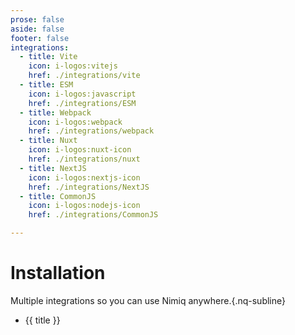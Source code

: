 ```yaml
---
prose: false
aside: false
footer: false
integrations:
  - title: Vite
    icon: i-logos:vitejs
    href: ./integrations/vite
  - title: ESM
    icon: i-logos:javascript
    href: ./integrations/ESM
  - title: Webpack
    icon: i-logos:webpack
    href: ./integrations/webpack
  - title: Nuxt
    icon: i-logos:nuxt-icon
    href: ./integrations/nuxt
  - title: NextJS
    icon: i-logos:nextjs-icon
    href: ./integrations/NextJS
  - title: CommonJS
    icon: i-logos:nodejs-icon
    href: ./integrations/CommonJS

---
```


# Installation

Multiple integrations so you can use Nimiq anywhere.{.nq-subline}

<!-- <Grid :items="$frontmatter.integrations" mt-64 class="nq-raw" /> -->

<ul grid="~ cols-1 md:cols-3 md:rows-[1fr_auto] gap-y-12 gap:32 md:gap-32" class="nq-raw" mt-64>
  <li v-for="({title, icon, href}) in $frontmatter.integrations" :key="title">
    <a :href="href" h-full flex="~ col items-center gap-16" p-24 ring="transparent ring-1.5 hocus:neutral/2 dark:hocus:neutral/10" bg="neutral-200 hocus:white" rounded-6 overflow-hidden transition hocus:translate-y--6 hocus:shadow cursor-pointer>
      <div :class="icon" text-40 />
      <p text-24 font-bold>{{ title }}</p>
    </a>
  </li>
</ul>
